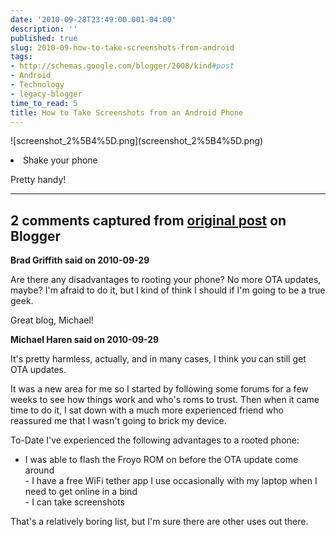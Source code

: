 ```yaml
---
date: '2010-09-28T23:49:00.001-04:00'
description: ''
published: true
slug: 2010-09-how-to-take-screenshots-from-android
tags:
- http://schemas.google.com/blogger/2008/kind#post
- Android
- Technology
- legacy-blogger
time_to_read: 5
title: How to Take Screenshots from an Android Phone
---
```


<p>![screenshot_2%5B4%5D.png](screenshot_2%5B4%5D.png)</li>    <li>Shake your phone</li> </ol>
<p>Pretty handy!</p>

---

## 2 comments captured from [original post](https://blog.wassupy.com/2010/09/how-to-take-screenshots-from-android.html) on Blogger

**Brad Griffith said on 2010-09-29**

Are there any disadvantages to rooting your phone?  No more OTA updates, maybe?  I'm afraid to do it, but I kind of think I should if I'm going to be a true geek.

Great blog, Michael!

**Michael Haren said on 2010-09-29**

It's pretty harmless, actually, and in many cases, I think you can still get OTA updates. 

It was a new area for me so I started by following some forums for a few weeks to see how things work and who's roms to trust. Then when it came time to do it, I sat down with a much more experienced friend who reassured me that I wasn't going to brick my device.

To-Date I've experienced the following advantages to a rooted phone:

- I was able to flash the Froyo ROM on before the OTA update come around<br />- I have a free WiFi tether app I use occasionally with my laptop when I need to get online in a bind<br />- I can take screenshots

That's a relatively boring list, but I'm sure there are other uses out there.

